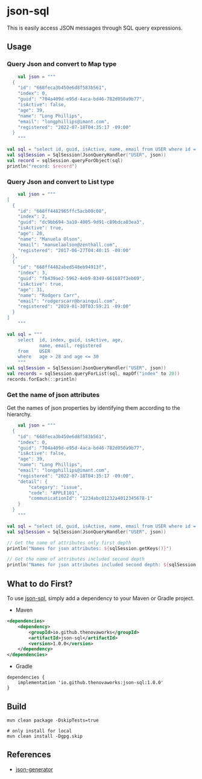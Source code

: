 # json-sql

This is easily access JSON messages through SQL query expressions.

## Usage

### Query Json and convert to Map type

```kotlin
    val json = """
  {
    "id": "668feca3b450e6d8f583b561",
    "index": 0,
    "guid": "704a409d-e95d-4aca-bd46-782d050a9b77",
    "isActive": false,
    "age": 39,
    "name": "Long Phillips",
    "email": "longphillips@imant.com",
    "registered": "2022-07-18T04:35:17 -09:00"
  }    
    """

val sql = "select id, guid, isActive, name, email from USER where id = '668ff4482965ffc5acb09c08'"
val sqlSession = SqlSession(JsonQueryHandler("USER", json))
val record = sqlSession.queryForObject(sql)
println("record: $record")
```

### Query Json and convert to List type

```kotlin
    val json = """
[
  {
    "id": "668ff4482965ffc5acb09c08",
    "index": 2,
    "guid": "dc9bb694-3a10-4005-9d91-c89bdca03ea3",
    "isActive": true,
    "age": 20,
    "name": "Manuela Olson",
    "email": "manuelaolson@zenthall.com",
    "registered": "2017-06-27T04:40:15 -09:00"
  },
  {
    "id": "668ff4482abed548eb94913f",
    "index": 3,
    "guid": "fb439ae2-5962-4eb9-8349-661687f3eb69",
    "isActive": true,
    "age": 31,
    "name": "Rodgers Carr",
    "email": "rodgerscarr@brainquil.com",
    "registered": "2019-01-30T03:59:21 -09:00"
  }
]    
    """

val sql = """
    select  id, index, guid, isActive, age, 
            name, email, registered
    from    USER 
    where   age > 28 and age <= 30 
    """
val sqlSession = SqlSession(JsonQueryHandler("USER", json))
val records = sqlSession.queryForList(sql, mapOf("index" to 20))
records.forEach(::println)
```

### Get the name of json attributes

Get the names of json properties by identifying them according to the hierarchy.


```kotlin
    val json = """
  {
    "id": "668feca3b450e6d8f583b561",
    "index": 0,
    "guid": "704a409d-e95d-4aca-bd46-782d050a9b77",
    "isActive": false,
    "age": 39,
    "name": "Long Phillips",
    "email": "longphillips@imant.com",
    "registered": "2022-07-18T04:35:17 -09:00",
    "detail": {
        "category": "issue",
        "code": "APPLE101",
        "communicationId": "1234abc01232a4012345678-1"
    }
  }    
    """

val sql = "select id, guid, isActive, name, email from USER where id = '668ff4482965ffc5acb09c08'"
val sqlSession = SqlSession(JsonQueryHandler("USER", json))

// Get the name of attributes only first depth 
println("Names for json attributes: ${sqlSession.getKeys()}")

// Get the name of attributes included second depth 
println("Names for json attributes included second depth: ${sqlSession.getKeys(2)}")
```


## What to do First?

To use [json-sql](https://github.com/thenovaworks/json-sql.git), simply add a dependency to your Maven or Gradle project.


- Maven
```xml
<dependencies>
    <dependency>
        <groupId>io.github.thenovaworks</groupId>
        <artifactId>json-sql</artifactId>
        <version>1.0.0</version>
    </dependency>
</dependencies>
```


- Gradle

```
dependencies {
    implementation 'io.github.thenovaworks:json-sql:1.0.0'
}
```


## Build

```
mvn clean package -DskipTests=true

# only install for local
mvn clean install -Dgpg.skip
```

## References

- [json-generator](https://json-generator.com/#)
